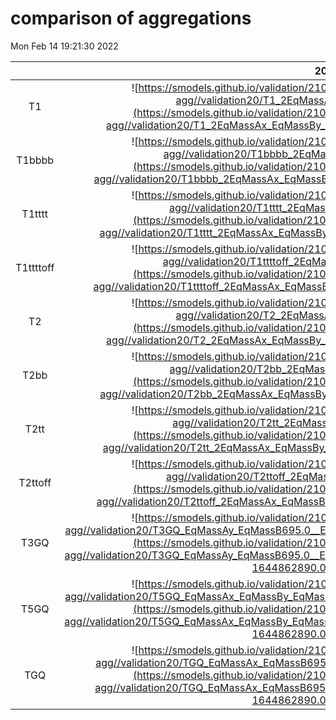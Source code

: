 # comparison of aggregations
Mon Feb 14 19:21:30 2022

|          |        20        |        28        |        35        |        38        |        40        |        48        |        53        |        66        |
|:--------:|:----------------:|:----------------:|:----------------:|:----------------:|:----------------:|:----------------:|:----------------:|:----------------:|
| T1       | ![https://smodels.github.io/validation/210adl//13TeV/CMS/CMS-SUS-19-006-agg//validation20/T1_2EqMassAx_EqMassBy_combined.png](https://smodels.github.io/validation/210adl//13TeV/CMS/CMS-SUS-19-006-agg//validation20/T1_2EqMassAx_EqMassBy_combined.png?1644862890.05305 =300x) | ![https://smodels.github.io/validation/210adl//13TeV/CMS/CMS-SUS-19-006-agg//validation28/T1_2EqMassAx_EqMassBy_combined.png](https://smodels.github.io/validation/210adl//13TeV/CMS/CMS-SUS-19-006-agg//validation28/T1_2EqMassAx_EqMassBy_combined.png?1644862890.05305 =300x) | ![https://smodels.github.io/validation/210adl//13TeV/CMS/CMS-SUS-19-006-agg//validation35/T1_2EqMassAx_EqMassBy_combined.png](https://smodels.github.io/validation/210adl//13TeV/CMS/CMS-SUS-19-006-agg//validation35/T1_2EqMassAx_EqMassBy_combined.png?1644862890.05305 =300x) | ![https://smodels.github.io/validation/210adl//13TeV/CMS/CMS-SUS-19-006-agg//validation38/T1_2EqMassAx_EqMassBy_combined.png](https://smodels.github.io/validation/210adl//13TeV/CMS/CMS-SUS-19-006-agg//validation38/T1_2EqMassAx_EqMassBy_combined.png?1644862890.05305 =300x) | ![https://smodels.github.io/validation/210adl//13TeV/CMS/CMS-SUS-19-006-agg//validation40/T1_2EqMassAx_EqMassBy_combined.png](https://smodels.github.io/validation/210adl//13TeV/CMS/CMS-SUS-19-006-agg//validation40/T1_2EqMassAx_EqMassBy_combined.png?1644862890.05305 =300x) | ![https://smodels.github.io/validation/210adl//13TeV/CMS/CMS-SUS-19-006-agg//validation48/T1_2EqMassAx_EqMassBy_combined.png](https://smodels.github.io/validation/210adl//13TeV/CMS/CMS-SUS-19-006-agg//validation48/T1_2EqMassAx_EqMassBy_combined.png?1644862890.05305 =300x) | ![https://smodels.github.io/validation/210adl//13TeV/CMS/CMS-SUS-19-006-agg//validation53/T1_2EqMassAx_EqMassBy_combined.png](https://smodels.github.io/validation/210adl//13TeV/CMS/CMS-SUS-19-006-agg//validation53/T1_2EqMassAx_EqMassBy_combined.png?1644862890.05305 =300x) | ![https://smodels.github.io/validation/210adl//13TeV/CMS/CMS-SUS-19-006-agg//validation66/T1_2EqMassAx_EqMassBy_combined.png](https://smodels.github.io/validation/210adl//13TeV/CMS/CMS-SUS-19-006-agg//validation66/T1_2EqMassAx_EqMassBy_combined.png?1644862890.05305 =300x) |
| T1bbbb   | ![https://smodels.github.io/validation/210adl//13TeV/CMS/CMS-SUS-19-006-agg//validation20/T1bbbb_2EqMassAx_EqMassBy_combined.png](https://smodels.github.io/validation/210adl//13TeV/CMS/CMS-SUS-19-006-agg//validation20/T1bbbb_2EqMassAx_EqMassBy_combined.png?1644862890.05305 =300x) | ![https://smodels.github.io/validation/210adl//13TeV/CMS/CMS-SUS-19-006-agg//validation28/T1bbbb_2EqMassAx_EqMassBy_combined.png](https://smodels.github.io/validation/210adl//13TeV/CMS/CMS-SUS-19-006-agg//validation28/T1bbbb_2EqMassAx_EqMassBy_combined.png?1644862890.05305 =300x) | ![https://smodels.github.io/validation/210adl//13TeV/CMS/CMS-SUS-19-006-agg//validation35/T1bbbb_2EqMassAx_EqMassBy_combined.png](https://smodels.github.io/validation/210adl//13TeV/CMS/CMS-SUS-19-006-agg//validation35/T1bbbb_2EqMassAx_EqMassBy_combined.png?1644862890.05305 =300x) | ![https://smodels.github.io/validation/210adl//13TeV/CMS/CMS-SUS-19-006-agg//validation38/T1bbbb_2EqMassAx_EqMassBy_combined.png](https://smodels.github.io/validation/210adl//13TeV/CMS/CMS-SUS-19-006-agg//validation38/T1bbbb_2EqMassAx_EqMassBy_combined.png?1644862890.05305 =300x) | ![https://smodels.github.io/validation/210adl//13TeV/CMS/CMS-SUS-19-006-agg//validation40/T1bbbb_2EqMassAx_EqMassBy_combined.png](https://smodels.github.io/validation/210adl//13TeV/CMS/CMS-SUS-19-006-agg//validation40/T1bbbb_2EqMassAx_EqMassBy_combined.png?1644862890.05305 =300x) | ![https://smodels.github.io/validation/210adl//13TeV/CMS/CMS-SUS-19-006-agg//validation48/T1bbbb_2EqMassAx_EqMassBy_combined.png](https://smodels.github.io/validation/210adl//13TeV/CMS/CMS-SUS-19-006-agg//validation48/T1bbbb_2EqMassAx_EqMassBy_combined.png?1644862890.05305 =300x) | ![https://smodels.github.io/validation/210adl//13TeV/CMS/CMS-SUS-19-006-agg//validation53/T1bbbb_2EqMassAx_EqMassBy_combined.png](https://smodels.github.io/validation/210adl//13TeV/CMS/CMS-SUS-19-006-agg//validation53/T1bbbb_2EqMassAx_EqMassBy_combined.png?1644862890.05305 =300x) | ![https://smodels.github.io/validation/210adl//13TeV/CMS/CMS-SUS-19-006-agg//validation66/T1bbbb_2EqMassAx_EqMassBy_combined.png](https://smodels.github.io/validation/210adl//13TeV/CMS/CMS-SUS-19-006-agg//validation66/T1bbbb_2EqMassAx_EqMassBy_combined.png?1644862890.05305 =300x) |
| T1tttt   | ![https://smodels.github.io/validation/210adl//13TeV/CMS/CMS-SUS-19-006-agg//validation20/T1tttt_2EqMassAx_EqMassBy_combined.png](https://smodels.github.io/validation/210adl//13TeV/CMS/CMS-SUS-19-006-agg//validation20/T1tttt_2EqMassAx_EqMassBy_combined.png?1644862890.05305 =300x) | ![https://smodels.github.io/validation/210adl//13TeV/CMS/CMS-SUS-19-006-agg//validation28/T1tttt_2EqMassAx_EqMassBy_combined.png](https://smodels.github.io/validation/210adl//13TeV/CMS/CMS-SUS-19-006-agg//validation28/T1tttt_2EqMassAx_EqMassBy_combined.png?1644862890.05305 =300x) | ![https://smodels.github.io/validation/210adl//13TeV/CMS/CMS-SUS-19-006-agg//validation35/T1tttt_2EqMassAx_EqMassBy_combined.png](https://smodels.github.io/validation/210adl//13TeV/CMS/CMS-SUS-19-006-agg//validation35/T1tttt_2EqMassAx_EqMassBy_combined.png?1644862890.05305 =300x) | ![https://smodels.github.io/validation/210adl//13TeV/CMS/CMS-SUS-19-006-agg//validation38/T1tttt_2EqMassAx_EqMassBy_combined.png](https://smodels.github.io/validation/210adl//13TeV/CMS/CMS-SUS-19-006-agg//validation38/T1tttt_2EqMassAx_EqMassBy_combined.png?1644862890.05305 =300x) | ![https://smodels.github.io/validation/210adl//13TeV/CMS/CMS-SUS-19-006-agg//validation40/T1tttt_2EqMassAx_EqMassBy_combined.png](https://smodels.github.io/validation/210adl//13TeV/CMS/CMS-SUS-19-006-agg//validation40/T1tttt_2EqMassAx_EqMassBy_combined.png?1644862890.05305 =300x) | ![https://smodels.github.io/validation/210adl//13TeV/CMS/CMS-SUS-19-006-agg//validation48/T1tttt_2EqMassAx_EqMassBy_combined.png](https://smodels.github.io/validation/210adl//13TeV/CMS/CMS-SUS-19-006-agg//validation48/T1tttt_2EqMassAx_EqMassBy_combined.png?1644862890.05305 =300x) | ![https://smodels.github.io/validation/210adl//13TeV/CMS/CMS-SUS-19-006-agg//validation53/T1tttt_2EqMassAx_EqMassBy_combined.png](https://smodels.github.io/validation/210adl//13TeV/CMS/CMS-SUS-19-006-agg//validation53/T1tttt_2EqMassAx_EqMassBy_combined.png?1644862890.05305 =300x) | ![https://smodels.github.io/validation/210adl//13TeV/CMS/CMS-SUS-19-006-agg//validation66/T1tttt_2EqMassAx_EqMassBy_combined.png](https://smodels.github.io/validation/210adl//13TeV/CMS/CMS-SUS-19-006-agg//validation66/T1tttt_2EqMassAx_EqMassBy_combined.png?1644862890.05305 =300x) |
| T1ttttoff | ![https://smodels.github.io/validation/210adl//13TeV/CMS/CMS-SUS-19-006-agg//validation20/T1ttttoff_2EqMassAx_EqMassBy_combined.png](https://smodels.github.io/validation/210adl//13TeV/CMS/CMS-SUS-19-006-agg//validation20/T1ttttoff_2EqMassAx_EqMassBy_combined.png?1644862890.05305 =300x) | ![https://smodels.github.io/validation/210adl//13TeV/CMS/CMS-SUS-19-006-agg//validation28/T1ttttoff_2EqMassAx_EqMassBy_combined.png](https://smodels.github.io/validation/210adl//13TeV/CMS/CMS-SUS-19-006-agg//validation28/T1ttttoff_2EqMassAx_EqMassBy_combined.png?1644862890.05305 =300x) | ![https://smodels.github.io/validation/210adl//13TeV/CMS/CMS-SUS-19-006-agg//validation35/T1ttttoff_2EqMassAx_EqMassBy_combined.png](https://smodels.github.io/validation/210adl//13TeV/CMS/CMS-SUS-19-006-agg//validation35/T1ttttoff_2EqMassAx_EqMassBy_combined.png?1644862890.05305 =300x) | ![https://smodels.github.io/validation/210adl//13TeV/CMS/CMS-SUS-19-006-agg//validation38/T1ttttoff_2EqMassAx_EqMassBy_combined.png](https://smodels.github.io/validation/210adl//13TeV/CMS/CMS-SUS-19-006-agg//validation38/T1ttttoff_2EqMassAx_EqMassBy_combined.png?1644862890.05305 =300x) | ![https://smodels.github.io/validation/210adl//13TeV/CMS/CMS-SUS-19-006-agg//validation40/T1ttttoff_2EqMassAx_EqMassBy_combined.png](https://smodels.github.io/validation/210adl//13TeV/CMS/CMS-SUS-19-006-agg//validation40/T1ttttoff_2EqMassAx_EqMassBy_combined.png?1644862890.05305 =300x) | ![https://smodels.github.io/validation/210adl//13TeV/CMS/CMS-SUS-19-006-agg//validation48/T1ttttoff_2EqMassAx_EqMassBy_combined.png](https://smodels.github.io/validation/210adl//13TeV/CMS/CMS-SUS-19-006-agg//validation48/T1ttttoff_2EqMassAx_EqMassBy_combined.png?1644862890.05305 =300x) | ![https://smodels.github.io/validation/210adl//13TeV/CMS/CMS-SUS-19-006-agg//validation53/T1ttttoff_2EqMassAx_EqMassBy_combined.png](https://smodels.github.io/validation/210adl//13TeV/CMS/CMS-SUS-19-006-agg//validation53/T1ttttoff_2EqMassAx_EqMassBy_combined.png?1644862890.05305 =300x) | ![https://smodels.github.io/validation/210adl//13TeV/CMS/CMS-SUS-19-006-agg//validation66/T1ttttoff_2EqMassAx_EqMassBy_combined.png](https://smodels.github.io/validation/210adl//13TeV/CMS/CMS-SUS-19-006-agg//validation66/T1ttttoff_2EqMassAx_EqMassBy_combined.png?1644862890.05305 =300x) |
| T2       | ![https://smodels.github.io/validation/210adl//13TeV/CMS/CMS-SUS-19-006-agg//validation20/T2_2EqMassAx_EqMassBy_combined.png](https://smodels.github.io/validation/210adl//13TeV/CMS/CMS-SUS-19-006-agg//validation20/T2_2EqMassAx_EqMassBy_combined.png?1644862890.05305 =300x) | ![https://smodels.github.io/validation/210adl//13TeV/CMS/CMS-SUS-19-006-agg//validation28/T2_2EqMassAx_EqMassBy_combined.png](https://smodels.github.io/validation/210adl//13TeV/CMS/CMS-SUS-19-006-agg//validation28/T2_2EqMassAx_EqMassBy_combined.png?1644862890.05305 =300x) | ![https://smodels.github.io/validation/210adl//13TeV/CMS/CMS-SUS-19-006-agg//validation35/T2_2EqMassAx_EqMassBy_combined.png](https://smodels.github.io/validation/210adl//13TeV/CMS/CMS-SUS-19-006-agg//validation35/T2_2EqMassAx_EqMassBy_combined.png?1644862890.05305 =300x) | ![https://smodels.github.io/validation/210adl//13TeV/CMS/CMS-SUS-19-006-agg//validation38/T2_2EqMassAx_EqMassBy_combined.png](https://smodels.github.io/validation/210adl//13TeV/CMS/CMS-SUS-19-006-agg//validation38/T2_2EqMassAx_EqMassBy_combined.png?1644862890.05305 =300x) | ![https://smodels.github.io/validation/210adl//13TeV/CMS/CMS-SUS-19-006-agg//validation40/T2_2EqMassAx_EqMassBy_combined.png](https://smodels.github.io/validation/210adl//13TeV/CMS/CMS-SUS-19-006-agg//validation40/T2_2EqMassAx_EqMassBy_combined.png?1644862890.05305 =300x) | ![https://smodels.github.io/validation/210adl//13TeV/CMS/CMS-SUS-19-006-agg//validation48/T2_2EqMassAx_EqMassBy_combined.png](https://smodels.github.io/validation/210adl//13TeV/CMS/CMS-SUS-19-006-agg//validation48/T2_2EqMassAx_EqMassBy_combined.png?1644862890.05305 =300x) | ![https://smodels.github.io/validation/210adl//13TeV/CMS/CMS-SUS-19-006-agg//validation53/T2_2EqMassAx_EqMassBy_combined.png](https://smodels.github.io/validation/210adl//13TeV/CMS/CMS-SUS-19-006-agg//validation53/T2_2EqMassAx_EqMassBy_combined.png?1644862890.05305 =300x) | ![https://smodels.github.io/validation/210adl//13TeV/CMS/CMS-SUS-19-006-agg//validation66/T2_2EqMassAx_EqMassBy_combined.png](https://smodels.github.io/validation/210adl//13TeV/CMS/CMS-SUS-19-006-agg//validation66/T2_2EqMassAx_EqMassBy_combined.png?1644862890.05305 =300x) |
| T2bb     | ![https://smodels.github.io/validation/210adl//13TeV/CMS/CMS-SUS-19-006-agg//validation20/T2bb_2EqMassAx_EqMassBy_combined.png](https://smodels.github.io/validation/210adl//13TeV/CMS/CMS-SUS-19-006-agg//validation20/T2bb_2EqMassAx_EqMassBy_combined.png?1644862890.05305 =300x) | ![https://smodels.github.io/validation/210adl//13TeV/CMS/CMS-SUS-19-006-agg//validation28/T2bb_2EqMassAx_EqMassBy_combined.png](https://smodels.github.io/validation/210adl//13TeV/CMS/CMS-SUS-19-006-agg//validation28/T2bb_2EqMassAx_EqMassBy_combined.png?1644862890.05305 =300x) | ![https://smodels.github.io/validation/210adl//13TeV/CMS/CMS-SUS-19-006-agg//validation35/T2bb_2EqMassAx_EqMassBy_combined.png](https://smodels.github.io/validation/210adl//13TeV/CMS/CMS-SUS-19-006-agg//validation35/T2bb_2EqMassAx_EqMassBy_combined.png?1644862890.05305 =300x) | ![https://smodels.github.io/validation/210adl//13TeV/CMS/CMS-SUS-19-006-agg//validation38/T2bb_2EqMassAx_EqMassBy_combined.png](https://smodels.github.io/validation/210adl//13TeV/CMS/CMS-SUS-19-006-agg//validation38/T2bb_2EqMassAx_EqMassBy_combined.png?1644862890.05305 =300x) | ![https://smodels.github.io/validation/210adl//13TeV/CMS/CMS-SUS-19-006-agg//validation40/T2bb_2EqMassAx_EqMassBy_combined.png](https://smodels.github.io/validation/210adl//13TeV/CMS/CMS-SUS-19-006-agg//validation40/T2bb_2EqMassAx_EqMassBy_combined.png?1644862890.05305 =300x) | ![https://smodels.github.io/validation/210adl//13TeV/CMS/CMS-SUS-19-006-agg//validation48/T2bb_2EqMassAx_EqMassBy_combined.png](https://smodels.github.io/validation/210adl//13TeV/CMS/CMS-SUS-19-006-agg//validation48/T2bb_2EqMassAx_EqMassBy_combined.png?1644862890.05305 =300x) | ![https://smodels.github.io/validation/210adl//13TeV/CMS/CMS-SUS-19-006-agg//validation53/T2bb_2EqMassAx_EqMassBy_combined.png](https://smodels.github.io/validation/210adl//13TeV/CMS/CMS-SUS-19-006-agg//validation53/T2bb_2EqMassAx_EqMassBy_combined.png?1644862890.05305 =300x) | ![https://smodels.github.io/validation/210adl//13TeV/CMS/CMS-SUS-19-006-agg//validation66/T2bb_2EqMassAx_EqMassBy_combined.png](https://smodels.github.io/validation/210adl//13TeV/CMS/CMS-SUS-19-006-agg//validation66/T2bb_2EqMassAx_EqMassBy_combined.png?1644862890.05305 =300x) |
| T2tt     | ![https://smodels.github.io/validation/210adl//13TeV/CMS/CMS-SUS-19-006-agg//validation20/T2tt_2EqMassAx_EqMassBy_combined.png](https://smodels.github.io/validation/210adl//13TeV/CMS/CMS-SUS-19-006-agg//validation20/T2tt_2EqMassAx_EqMassBy_combined.png?1644862890.05305 =300x) | ![https://smodels.github.io/validation/210adl//13TeV/CMS/CMS-SUS-19-006-agg//validation28/T2tt_2EqMassAx_EqMassBy_combined.png](https://smodels.github.io/validation/210adl//13TeV/CMS/CMS-SUS-19-006-agg//validation28/T2tt_2EqMassAx_EqMassBy_combined.png?1644862890.05305 =300x) | ![https://smodels.github.io/validation/210adl//13TeV/CMS/CMS-SUS-19-006-agg//validation35/T2tt_2EqMassAx_EqMassBy_combined.png](https://smodels.github.io/validation/210adl//13TeV/CMS/CMS-SUS-19-006-agg//validation35/T2tt_2EqMassAx_EqMassBy_combined.png?1644862890.05305 =300x) | ![https://smodels.github.io/validation/210adl//13TeV/CMS/CMS-SUS-19-006-agg//validation38/T2tt_2EqMassAx_EqMassBy_combined.png](https://smodels.github.io/validation/210adl//13TeV/CMS/CMS-SUS-19-006-agg//validation38/T2tt_2EqMassAx_EqMassBy_combined.png?1644862890.05305 =300x) | ![https://smodels.github.io/validation/210adl//13TeV/CMS/CMS-SUS-19-006-agg//validation40/T2tt_2EqMassAx_EqMassBy_combined.png](https://smodels.github.io/validation/210adl//13TeV/CMS/CMS-SUS-19-006-agg//validation40/T2tt_2EqMassAx_EqMassBy_combined.png?1644862890.05305 =300x) | ![https://smodels.github.io/validation/210adl//13TeV/CMS/CMS-SUS-19-006-agg//validation48/T2tt_2EqMassAx_EqMassBy_combined.png](https://smodels.github.io/validation/210adl//13TeV/CMS/CMS-SUS-19-006-agg//validation48/T2tt_2EqMassAx_EqMassBy_combined.png?1644862890.05305 =300x) | ![https://smodels.github.io/validation/210adl//13TeV/CMS/CMS-SUS-19-006-agg//validation53/T2tt_2EqMassAx_EqMassBy_combined.png](https://smodels.github.io/validation/210adl//13TeV/CMS/CMS-SUS-19-006-agg//validation53/T2tt_2EqMassAx_EqMassBy_combined.png?1644862890.05305 =300x) | ![https://smodels.github.io/validation/210adl//13TeV/CMS/CMS-SUS-19-006-agg//validation66/T2tt_2EqMassAx_EqMassBy_combined.png](https://smodels.github.io/validation/210adl//13TeV/CMS/CMS-SUS-19-006-agg//validation66/T2tt_2EqMassAx_EqMassBy_combined.png?1644862890.05305 =300x) |
| T2ttoff  | ![https://smodels.github.io/validation/210adl//13TeV/CMS/CMS-SUS-19-006-agg//validation20/T2ttoff_2EqMassAx_EqMassBy_combined.png](https://smodels.github.io/validation/210adl//13TeV/CMS/CMS-SUS-19-006-agg//validation20/T2ttoff_2EqMassAx_EqMassBy_combined.png?1644862890.05305 =300x) | ![https://smodels.github.io/validation/210adl//13TeV/CMS/CMS-SUS-19-006-agg//validation28/T2ttoff_2EqMassAx_EqMassBy_combined.png](https://smodels.github.io/validation/210adl//13TeV/CMS/CMS-SUS-19-006-agg//validation28/T2ttoff_2EqMassAx_EqMassBy_combined.png?1644862890.05305 =300x) | ![https://smodels.github.io/validation/210adl//13TeV/CMS/CMS-SUS-19-006-agg//validation35/T2ttoff_2EqMassAx_EqMassBy_combined.png](https://smodels.github.io/validation/210adl//13TeV/CMS/CMS-SUS-19-006-agg//validation35/T2ttoff_2EqMassAx_EqMassBy_combined.png?1644862890.05305 =300x) | ![https://smodels.github.io/validation/210adl//13TeV/CMS/CMS-SUS-19-006-agg//validation38/T2ttoff_2EqMassAx_EqMassBy_combined.png](https://smodels.github.io/validation/210adl//13TeV/CMS/CMS-SUS-19-006-agg//validation38/T2ttoff_2EqMassAx_EqMassBy_combined.png?1644862890.05305 =300x) | ![https://smodels.github.io/validation/210adl//13TeV/CMS/CMS-SUS-19-006-agg//validation40/T2ttoff_2EqMassAx_EqMassBy_combined.png](https://smodels.github.io/validation/210adl//13TeV/CMS/CMS-SUS-19-006-agg//validation40/T2ttoff_2EqMassAx_EqMassBy_combined.png?1644862890.05305 =300x) | ![https://smodels.github.io/validation/210adl//13TeV/CMS/CMS-SUS-19-006-agg//validation48/T2ttoff_2EqMassAx_EqMassBy_combined.png](https://smodels.github.io/validation/210adl//13TeV/CMS/CMS-SUS-19-006-agg//validation48/T2ttoff_2EqMassAx_EqMassBy_combined.png?1644862890.05305 =300x) | ![https://smodels.github.io/validation/210adl//13TeV/CMS/CMS-SUS-19-006-agg//validation53/T2ttoff_2EqMassAx_EqMassBy_combined.png](https://smodels.github.io/validation/210adl//13TeV/CMS/CMS-SUS-19-006-agg//validation53/T2ttoff_2EqMassAx_EqMassBy_combined.png?1644862890.05305 =300x) | ![https://smodels.github.io/validation/210adl//13TeV/CMS/CMS-SUS-19-006-agg//validation66/T2ttoff_2EqMassAx_EqMassBy_combined.png](https://smodels.github.io/validation/210adl//13TeV/CMS/CMS-SUS-19-006-agg//validation66/T2ttoff_2EqMassAx_EqMassBy_combined.png?1644862890.05305 =300x) |
| T3GQ     | ![https://smodels.github.io/validation/210adl//13TeV/CMS/CMS-SUS-19-006-agg//validation20/T3GQ_EqMassAy_EqMassB695.0__EqmassAx_EqmassBy_EqmassC695.0_combined.png](https://smodels.github.io/validation/210adl//13TeV/CMS/CMS-SUS-19-006-agg//validation20/T3GQ_EqMassAy_EqMassB695.0__EqmassAx_EqmassBy_EqmassC695.0_combined.png?1644862890.05305 =300x) | ![https://smodels.github.io/validation/210adl//13TeV/CMS/CMS-SUS-19-006-agg//validation28/T3GQ_EqMassAy_EqMassB695.0__EqmassAx_EqmassBy_EqmassC695.0_combined.png](https://smodels.github.io/validation/210adl//13TeV/CMS/CMS-SUS-19-006-agg//validation28/T3GQ_EqMassAy_EqMassB695.0__EqmassAx_EqmassBy_EqmassC695.0_combined.png?1644862890.05305 =300x) | ![https://smodels.github.io/validation/210adl//13TeV/CMS/CMS-SUS-19-006-agg//validation35/T3GQ_EqMassAy_EqMassB695.0__EqmassAx_EqmassBy_EqmassC695.0_combined.png](https://smodels.github.io/validation/210adl//13TeV/CMS/CMS-SUS-19-006-agg//validation35/T3GQ_EqMassAy_EqMassB695.0__EqmassAx_EqmassBy_EqmassC695.0_combined.png?1644862890.05305 =300x) | ![https://smodels.github.io/validation/210adl//13TeV/CMS/CMS-SUS-19-006-agg//validation38/T3GQ_EqMassAy_EqMassB695.0__EqmassAx_EqmassBy_EqmassC695.0_combined.png](https://smodels.github.io/validation/210adl//13TeV/CMS/CMS-SUS-19-006-agg//validation38/T3GQ_EqMassAy_EqMassB695.0__EqmassAx_EqmassBy_EqmassC695.0_combined.png?1644862890.05305 =300x) | ![https://smodels.github.io/validation/210adl//13TeV/CMS/CMS-SUS-19-006-agg//validation40/T3GQ_EqMassAy_EqMassB695.0__EqmassAx_EqmassBy_EqmassC695.0_combined.png](https://smodels.github.io/validation/210adl//13TeV/CMS/CMS-SUS-19-006-agg//validation40/T3GQ_EqMassAy_EqMassB695.0__EqmassAx_EqmassBy_EqmassC695.0_combined.png?1644862890.05305 =300x) | ![https://smodels.github.io/validation/210adl//13TeV/CMS/CMS-SUS-19-006-agg//validation48/T3GQ_EqMassAy_EqMassB695.0__EqmassAx_EqmassBy_EqmassC695.0_combined.png](https://smodels.github.io/validation/210adl//13TeV/CMS/CMS-SUS-19-006-agg//validation48/T3GQ_EqMassAy_EqMassB695.0__EqmassAx_EqmassBy_EqmassC695.0_combined.png?1644862890.05305 =300x) | ![https://smodels.github.io/validation/210adl//13TeV/CMS/CMS-SUS-19-006-agg//validation53/T3GQ_EqMassAy_EqMassB695.0__EqmassAx_EqmassBy_EqmassC695.0_combined.png](https://smodels.github.io/validation/210adl//13TeV/CMS/CMS-SUS-19-006-agg//validation53/T3GQ_EqMassAy_EqMassB695.0__EqmassAx_EqmassBy_EqmassC695.0_combined.png?1644862890.05305 =300x) | ![https://smodels.github.io/validation/210adl//13TeV/CMS/CMS-SUS-19-006-agg//validation66/T3GQ_EqMassAy_EqMassB695.0__EqmassAx_EqmassBy_EqmassC695.0_combined.png](https://smodels.github.io/validation/210adl//13TeV/CMS/CMS-SUS-19-006-agg//validation66/T3GQ_EqMassAy_EqMassB695.0__EqmassAx_EqmassBy_EqmassC695.0_combined.png?1644862890.05305 =300x) |
| T5GQ     | ![https://smodels.github.io/validation/210adl//13TeV/CMS/CMS-SUS-19-006-agg//validation20/T5GQ_EqMassAx_EqMassBy_EqMassC695.0__EqmassAy_EqmassB695.0_combined.png](https://smodels.github.io/validation/210adl//13TeV/CMS/CMS-SUS-19-006-agg//validation20/T5GQ_EqMassAx_EqMassBy_EqMassC695.0__EqmassAy_EqmassB695.0_combined.png?1644862890.05305 =300x) | ![https://smodels.github.io/validation/210adl//13TeV/CMS/CMS-SUS-19-006-agg//validation28/T5GQ_EqMassAx_EqMassBy_EqMassC695.0__EqmassAy_EqmassB695.0_combined.png](https://smodels.github.io/validation/210adl//13TeV/CMS/CMS-SUS-19-006-agg//validation28/T5GQ_EqMassAx_EqMassBy_EqMassC695.0__EqmassAy_EqmassB695.0_combined.png?1644862890.05305 =300x) | ![https://smodels.github.io/validation/210adl//13TeV/CMS/CMS-SUS-19-006-agg//validation35/T5GQ_EqMassAx_EqMassBy_EqMassC695.0__EqmassAy_EqmassB695.0_combined.png](https://smodels.github.io/validation/210adl//13TeV/CMS/CMS-SUS-19-006-agg//validation35/T5GQ_EqMassAx_EqMassBy_EqMassC695.0__EqmassAy_EqmassB695.0_combined.png?1644862890.05305 =300x) | ![https://smodels.github.io/validation/210adl//13TeV/CMS/CMS-SUS-19-006-agg//validation38/T5GQ_EqMassAx_EqMassBy_EqMassC695.0__EqmassAy_EqmassB695.0_combined.png](https://smodels.github.io/validation/210adl//13TeV/CMS/CMS-SUS-19-006-agg//validation38/T5GQ_EqMassAx_EqMassBy_EqMassC695.0__EqmassAy_EqmassB695.0_combined.png?1644862890.05305 =300x) | ![https://smodels.github.io/validation/210adl//13TeV/CMS/CMS-SUS-19-006-agg//validation40/T5GQ_EqMassAx_EqMassBy_EqMassC695.0__EqmassAy_EqmassB695.0_combined.png](https://smodels.github.io/validation/210adl//13TeV/CMS/CMS-SUS-19-006-agg//validation40/T5GQ_EqMassAx_EqMassBy_EqMassC695.0__EqmassAy_EqmassB695.0_combined.png?1644862890.05305 =300x) | ![https://smodels.github.io/validation/210adl//13TeV/CMS/CMS-SUS-19-006-agg//validation48/T5GQ_EqMassAx_EqMassBy_EqMassC695.0__EqmassAy_EqmassB695.0_combined.png](https://smodels.github.io/validation/210adl//13TeV/CMS/CMS-SUS-19-006-agg//validation48/T5GQ_EqMassAx_EqMassBy_EqMassC695.0__EqmassAy_EqmassB695.0_combined.png?1644862890.05305 =300x) | ![https://smodels.github.io/validation/210adl//13TeV/CMS/CMS-SUS-19-006-agg//validation53/T5GQ_EqMassAx_EqMassBy_EqMassC695.0__EqmassAy_EqmassB695.0_combined.png](https://smodels.github.io/validation/210adl//13TeV/CMS/CMS-SUS-19-006-agg//validation53/T5GQ_EqMassAx_EqMassBy_EqMassC695.0__EqmassAy_EqmassB695.0_combined.png?1644862890.05305 =300x) | ![https://smodels.github.io/validation/210adl//13TeV/CMS/CMS-SUS-19-006-agg//validation66/T5GQ_EqMassAx_EqMassBy_EqMassC695.0__EqmassAy_EqmassB695.0_combined.png](https://smodels.github.io/validation/210adl//13TeV/CMS/CMS-SUS-19-006-agg//validation66/T5GQ_EqMassAx_EqMassBy_EqMassC695.0__EqmassAy_EqmassB695.0_combined.png?1644862890.05305 =300x) |
| TGQ      | ![https://smodels.github.io/validation/210adl//13TeV/CMS/CMS-SUS-19-006-agg//validation20/TGQ_EqMassAx_EqMassB695.0__EqmassAy_EqmassB695.0_combined.png](https://smodels.github.io/validation/210adl//13TeV/CMS/CMS-SUS-19-006-agg//validation20/TGQ_EqMassAx_EqMassB695.0__EqmassAy_EqmassB695.0_combined.png?1644862890.05305 =300x) | ![https://smodels.github.io/validation/210adl//13TeV/CMS/CMS-SUS-19-006-agg//validation28/TGQ_EqMassAx_EqMassB695.0__EqmassAy_EqmassB695.0_combined.png](https://smodels.github.io/validation/210adl//13TeV/CMS/CMS-SUS-19-006-agg//validation28/TGQ_EqMassAx_EqMassB695.0__EqmassAy_EqmassB695.0_combined.png?1644862890.05305 =300x) | ![https://smodels.github.io/validation/210adl//13TeV/CMS/CMS-SUS-19-006-agg//validation35/TGQ_EqMassAx_EqMassB695.0__EqmassAy_EqmassB695.0_combined.png](https://smodels.github.io/validation/210adl//13TeV/CMS/CMS-SUS-19-006-agg//validation35/TGQ_EqMassAx_EqMassB695.0__EqmassAy_EqmassB695.0_combined.png?1644862890.05305 =300x) | ![https://smodels.github.io/validation/210adl//13TeV/CMS/CMS-SUS-19-006-agg//validation38/TGQ_EqMassAx_EqMassB695.0__EqmassAy_EqmassB695.0_combined.png](https://smodels.github.io/validation/210adl//13TeV/CMS/CMS-SUS-19-006-agg//validation38/TGQ_EqMassAx_EqMassB695.0__EqmassAy_EqmassB695.0_combined.png?1644862890.05305 =300x) | ![https://smodels.github.io/validation/210adl//13TeV/CMS/CMS-SUS-19-006-agg//validation40/TGQ_EqMassAx_EqMassB695.0__EqmassAy_EqmassB695.0_combined.png](https://smodels.github.io/validation/210adl//13TeV/CMS/CMS-SUS-19-006-agg//validation40/TGQ_EqMassAx_EqMassB695.0__EqmassAy_EqmassB695.0_combined.png?1644862890.05305 =300x) | ![https://smodels.github.io/validation/210adl//13TeV/CMS/CMS-SUS-19-006-agg//validation48/TGQ_EqMassAx_EqMassB695.0__EqmassAy_EqmassB695.0_combined.png](https://smodels.github.io/validation/210adl//13TeV/CMS/CMS-SUS-19-006-agg//validation48/TGQ_EqMassAx_EqMassB695.0__EqmassAy_EqmassB695.0_combined.png?1644862890.05305 =300x) | ![https://smodels.github.io/validation/210adl//13TeV/CMS/CMS-SUS-19-006-agg//validation53/TGQ_EqMassAx_EqMassB695.0__EqmassAy_EqmassB695.0_combined.png](https://smodels.github.io/validation/210adl//13TeV/CMS/CMS-SUS-19-006-agg//validation53/TGQ_EqMassAx_EqMassB695.0__EqmassAy_EqmassB695.0_combined.png?1644862890.05305 =300x) | ![https://smodels.github.io/validation/210adl//13TeV/CMS/CMS-SUS-19-006-agg//validation66/TGQ_EqMassAx_EqMassB695.0__EqmassAy_EqmassB695.0_combined.png](https://smodels.github.io/validation/210adl//13TeV/CMS/CMS-SUS-19-006-agg//validation66/TGQ_EqMassAx_EqMassB695.0__EqmassAy_EqmassB695.0_combined.png?1644862890.05305 =300x) |

